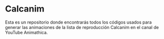 # Calcanim
Esta es un repositorio donde encontrarás todos los códigos usados para generar las animaciones de la lista de reproducción Calcanim en el canal de YouTube Animathica.
